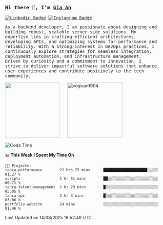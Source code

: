 ### <samp>Hi there 👋, I'm <a href="https://www.linkedin.com/in/vogiaan1904/" target="_blank">Gia An</a></samp>

<samp> [![Linkedin Badge](https://img.shields.io/badge/-LinkedIn-0e76a8?style=flat-square&logo=Linkedin&logoColor=white)](https://linkedin.com/in/vogiaan1904)
[![Instagram Badge](https://img.shields.io/badge/-Instagram-e4405f?style=flat-square&logo=Instagram&logoColor=white)](https://instagram.com/_.ja.ann_/) </samp> 

<samp>As a backend developer, I am passionate about designing and building robust, scalable server-side solutions. My expertise lies in crafting efficient architectures, developing APIs, and optimizing systems for performance and reliability. With a strong interest in DevOps practices, I continuously explore strategies for seamless integration, deployment automation, and infrastructure management. Driven by curiosity and a commitment to innovation, I strive to deliver impactful software solutions that enhance user experiences and contribute positively to the tech community.</samp>



<div>
  <img height="180em" src="https://github-readme-stats.vercel.app/api/top-langs/?username=vogiaan1904&show_icons=true&hide_border=true&layout=compact&langs_count=10&theme=transparent&include_orgs=true"/>
  &nbsp;&nbsp;&nbsp;&nbsp;
  <img height="180em" src="https://github-readme-stats.vercel.app/api?username=vogiaan1904&show_icons=true&hide_border=true&&count_private=true&include_all_commits=true&theme=transparent&locale=en" alt="vogiaan1904" />
</div>






<!--START_SECTION:waka-->
![Code Time](http://img.shields.io/badge/Code%20Time-1%2C310%20hrs%2036%20mins-blue)

📊 **This Week I Spent My Time On** 

```text
🐱‍💻 Projects: 
tanca-performance        22 hrs 25 mins      ████████████████████░░░░░   81.27 % 
scripts                  1 hr 51 mins        ██░░░░░░░░░░░░░░░░░░░░░░░   06.71 % 
tanca-talent-management  1 hr 23 mins        █░░░░░░░░░░░░░░░░░░░░░░░░   05.05 % 
tanca-api                1 hr 3 mins         █░░░░░░░░░░░░░░░░░░░░░░░░   03.86 % 
portfolio-website        24 mins             ░░░░░░░░░░░░░░░░░░░░░░░░░   01.46 % 
```


 Last Updated on 14/08/2025 18:52:49 UTC
<!--END_SECTION:waka-->
